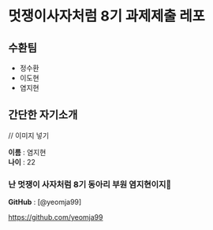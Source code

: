 # 멋쟁이사자처럼 8기 과제제출 레포
## 수환팀
* 정수환
* 이도현
* 염지현

## 간단한 자기소개
// 이미지 넣기

 **이름** : 염지현  
 **나이** : 22
### 난 멋쟁이 사자처럼 8기 동아리 부원 염지현이지🥰  
 **GitHub** : [@yeomja99]

https://github.com/yeomja99







